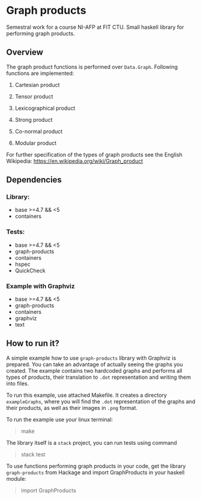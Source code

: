 # Graph products

Semestral work for a course NI-AFP at FIT CTU. Small haskell library for performing graph products.

## Overview

The graph product functions is performed over `Data.Graph`. Following functions are implemented:

1. Cartesian product

2. Tensor product

3. Lexicographical product

4. Strong product

5. Co-normal product

6. Modular product

For further specification of the types of graph products see the English Wikipedia: https://en.wikipedia.org/wiki/Graph_product

## Dependencies

### Library:
- base >=4.7 && <5 
- containers
### Tests:
- base >=4.7 && <5 
- graph-products
- containers
- hspec
- QuickCheck
### Example with Graphviz
- base >=4.7 && <5
- graph-products
- containers
- graphviz
- text

## How to run it?
A simple example how to use `graph-products` library with Graphviz is prepared. You can take an advantage 
of actually seeing the graphs you created. The example contains two hardcoded graphs and performs 
all types of products, their translation to `.dot` representation and writing them into files.

To run this example, use attached Makefile. It creates a directory `exampleGraphs`, where you 
will find the `.dot` representation of the graphs and their products, as well as their images in `.png` format.

To run the example use your linux terminal:
> make

The library itself is a `stack` project, you can run tests using command
> stack test

To use functions performing graph products in your code, get the library `graph-products` from Hackage and
import GraphProducts in your haskell module:
> import GraphProducts